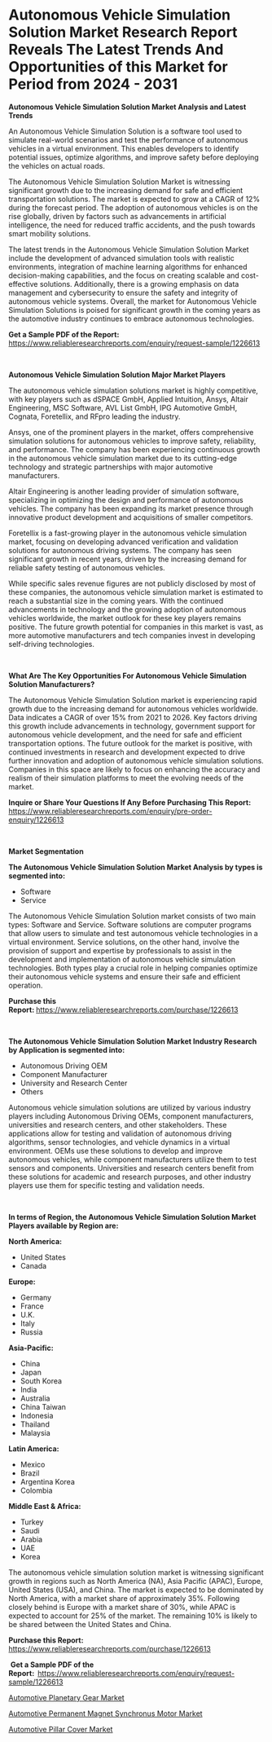 <p><h1>Autonomous Vehicle Simulation Solution Market Research Report Reveals The Latest Trends And Opportunities of this Market for Period from 2024 - 2031</h1></p><p><strong>Autonomous Vehicle Simulation Solution Market Analysis and Latest Trends</strong></p>
<p><p>An Autonomous Vehicle Simulation Solution is a software tool used to simulate real-world scenarios and test the performance of autonomous vehicles in a virtual environment. This enables developers to identify potential issues, optimize algorithms, and improve safety before deploying the vehicles on actual roads.</p><p>The Autonomous Vehicle Simulation Solution Market is witnessing significant growth due to the increasing demand for safe and efficient transportation solutions. The market is expected to grow at a CAGR of 12% during the forecast period. The adoption of autonomous vehicles is on the rise globally, driven by factors such as advancements in artificial intelligence, the need for reduced traffic accidents, and the push towards smart mobility solutions.</p><p>The latest trends in the Autonomous Vehicle Simulation Solution Market include the development of advanced simulation tools with realistic environments, integration of machine learning algorithms for enhanced decision-making capabilities, and the focus on creating scalable and cost-effective solutions. Additionally, there is a growing emphasis on data management and cybersecurity to ensure the safety and integrity of autonomous vehicle systems. Overall, the market for Autonomous Vehicle Simulation Solutions is poised for significant growth in the coming years as the automotive industry continues to embrace autonomous technologies.</p></p>
<p><strong>Get a Sample PDF of the Report:&nbsp;</strong> <a href="https://www.reliableresearchreports.com/enquiry/request-sample/1226613">https://www.reliableresearchreports.com/enquiry/request-sample/1226613</a></p>
<p>&nbsp;</p>
<p><strong>Autonomous Vehicle Simulation Solution Major Market Players</strong></p>
<p><p>The autonomous vehicle simulation solutions market is highly competitive, with key players such as dSPACE GmbH, Applied Intuition, Ansys, Altair Engineering, MSC Software, AVL List GmbH, IPG Automotive GmbH, Cognata, Foretellix, and RFpro leading the industry. </p><p>Ansys, one of the prominent players in the market, offers comprehensive simulation solutions for autonomous vehicles to improve safety, reliability, and performance. The company has been experiencing continuous growth in the autonomous vehicle simulation market due to its cutting-edge technology and strategic partnerships with major automotive manufacturers.</p><p>Altair Engineering is another leading provider of simulation software, specializing in optimizing the design and performance of autonomous vehicles. The company has been expanding its market presence through innovative product development and acquisitions of smaller competitors.</p><p>Foretellix is a fast-growing player in the autonomous vehicle simulation market, focusing on developing advanced verification and validation solutions for autonomous driving systems. The company has seen significant growth in recent years, driven by the increasing demand for reliable safety testing of autonomous vehicles.</p><p>While specific sales revenue figures are not publicly disclosed by most of these companies, the autonomous vehicle simulation market is estimated to reach a substantial size in the coming years. With the continued advancements in technology and the growing adoption of autonomous vehicles worldwide, the market outlook for these key players remains positive. The future growth potential for companies in this market is vast, as more automotive manufacturers and tech companies invest in developing self-driving technologies.</p></p>
<p>&nbsp;</p>
<p><strong>What Are The Key Opportunities For Autonomous Vehicle Simulation Solution Manufacturers?</strong></p>
<p><p>The Autonomous Vehicle Simulation Solution market is experiencing rapid growth due to the increasing demand for autonomous vehicles worldwide. Data indicates a CAGR of over 15% from 2021 to 2026. Key factors driving this growth include advancements in technology, government support for autonomous vehicle development, and the need for safe and efficient transportation options. The future outlook for the market is positive, with continued investments in research and development expected to drive further innovation and adoption of autonomous vehicle simulation solutions. Companies in this space are likely to focus on enhancing the accuracy and realism of their simulation platforms to meet the evolving needs of the market.</p></p>
<p><strong>Inquire or Share Your Questions If Any Before Purchasing This Report:</strong> <a href="https://www.reliableresearchreports.com/enquiry/pre-order-enquiry/1226613">https://www.reliableresearchreports.com/enquiry/pre-order-enquiry/1226613</a></p>
<p>&nbsp;</p>
<p><strong>Market Segmentation</strong></p>
<p><strong>The Autonomous Vehicle Simulation Solution Market Analysis by types is segmented into:</strong></p>
<p><ul><li>Software</li><li>Service</li></ul></p>
<p><p>The Autonomous Vehicle Simulation Solution market consists of two main types: Software and Service. Software solutions are computer programs that allow users to simulate and test autonomous vehicle technologies in a virtual environment. Service solutions, on the other hand, involve the provision of support and expertise by professionals to assist in the development and implementation of autonomous vehicle simulation technologies. Both types play a crucial role in helping companies optimize their autonomous vehicle systems and ensure their safe and efficient operation.</p></p>
<p><strong>Purchase this Report:&nbsp;</strong><a href="https://www.reliableresearchreports.com/purchase/1226613">https://www.reliableresearchreports.com/purchase/1226613</a></p>
<p>&nbsp;</p>
<p><strong>The Autonomous Vehicle Simulation Solution Market Industry Research by Application is segmented into:</strong></p>
<p><ul><li>Autonomous Driving OEM</li><li>Component Manufacturer</li><li>University and Research Center</li><li>Others</li></ul></p>
<p><p>Autonomous vehicle simulation solutions are utilized by various industry players including Autonomous Driving OEMs, component manufacturers, universities and research centers, and other stakeholders. These applications allow for testing and validation of autonomous driving algorithms, sensor technologies, and vehicle dynamics in a virtual environment. OEMs use these solutions to develop and improve autonomous vehicles, while component manufacturers utilize them to test sensors and components. Universities and research centers benefit from these solutions for academic and research purposes, and other industry players use them for specific testing and validation needs.</p></p>
<p>&nbsp;</p>
<p><strong>In terms of Region, the Autonomous Vehicle Simulation Solution Market Players available by Region are:</strong></p>
<p>
    <p> <strong> North America: </strong>
        <ul>
            <li>United States</li>
            <li>Canada</li>
        </ul>
        </p> 
    <p> <strong> Europe: </strong>
        <ul>
            <li>Germany</li>
            <li>France</li>
            <li>U.K.</li>
            <li>Italy</li>
            <li>Russia</li>
        </ul>
        </p> 
    <p> <strong> Asia-Pacific: </strong>
        <ul>
            <li>China</li>
            <li>Japan</li>
            <li>South Korea</li>
            <li>India</li>
            <li>Australia</li>
            <li>China Taiwan</li>
            <li>Indonesia</li>
            <li>Thailand</li>
            <li>Malaysia</li>
        </ul>
        </p> 
    <p> <strong> Latin America: </strong>
        <ul>
            <li>Mexico</li>
            <li>Brazil</li>
            <li>Argentina Korea</li>
            <li>Colombia</li>
        </ul>
        </p> 
    <p> <strong> Middle East & Africa: </strong>
        <ul>
            <li>Turkey</li>
            <li>Saudi</li>
            <li>Arabia</li>
            <li>UAE</li>
            <li>Korea</li>
        </ul>
    </p>
    </p>
<p><p>The autonomous vehicle simulation solution market is witnessing significant growth in regions such as North America (NA), Asia Pacific (APAC), Europe, United States (USA), and China. The market is expected to be dominated by North America, with a market share of approximately 35%. Following closely behind is Europe with a market share of 30%, while APAC is expected to account for 25% of the market. The remaining 10% is likely to be shared between the United States and China.</p></p>
<p><strong>Purchase this Report: </strong><a href="https://www.reliableresearchreports.com/purchase/1226613">https://www.reliableresearchreports.com/purchase/1226613</a></p>
<p>&nbsp;<strong>Get a Sample PDF of the Report:&nbsp;&nbsp;</strong><a href="https://www.reliableresearchreports.com/enquiry/request-sample/1226613">https://www.reliableresearchreports.com/enquiry/request-sample/1226613</a></p>
<p><strong></strong></p>
<p><p><a href="https://view.publitas.com/reportprime-1/automotive-planetary-gear-market-analysis-examines-its-scope-on-growth-opportunities-and-forecasted-trends-spanning-from-2023-to-2030/">Automotive Planetary Gear Market</a></p><p><a href="https://view.publitas.com/reportprime-1/automotive-permanent-magnet-synchronus-motor-market-size-growing-and-forecasted-for-period-from-2023-2030-and-provides-complete-market-analysis-of-this-market/">Automotive Permanent Magnet Synchronus Motor Market</a></p><p><a href="https://view.publitas.com/reportprime-1/automotive-pillar-cover-market-size-and-growth-market-segmentation-regional-and-country-breakdowns-and-market-trends-for-period-from-2023-2030/">Automotive Pillar Cover Market</a></p></p>